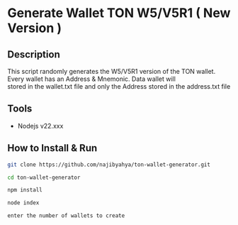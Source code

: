 # Generate Wallet TON W5/V5R1 ( New Version )

## Description
This script randomly generates the W5/V5R1 version of the TON wallet.    
Every wallet has an Address & Mnemonic. Data wallet will     
stored in the wallet.txt file and only the Address
stored in the address.txt file

## Tools
- Nodejs v22.xxx

## How to Install & Run
```bash
git clone https://github.com/najibyahya/ton-wallet-generator.git
```
```bash
cd ton-wallet-generator
```
```bash
npm install
```
```bash
node index
```
```bash
enter the number of wallets to create
```
